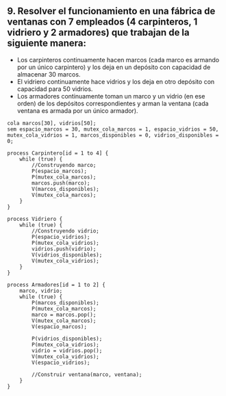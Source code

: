 ## 9. Resolver el funcionamiento en una fábrica de ventanas con 7 empleados (4 carpinteros, 1 vidriero y 2 armadores) que trabajan de la siguiente manera:
- Los carpinteros continuamente hacen marcos (cada marco es armando por un único carpintero) y los deja en un depósito con capacidad de almacenar 30 marcos.
- El vidriero continuamente hace vidrios y los deja en otro depósito con capacidad para 50 vidrios.
- Los armadores continuamente toman un marco y un vidrio (en ese orden) de los depósitos correspondientes y arman la ventana (cada ventana es armada por un único armador).
```
cola marcos[30], vidrios[50];
sem espacio_marcos = 30, mutex_cola_marcos = 1, espacio_vidrios = 50, mutex_cola_vidrios = 1, marcos_disponibles = 0, vidrios_disponibles = 0;

process Carpintero[id = 1 to 4] {
    while (true) {
        //Construyendo marco;
        P(espacio_marcos);
        P(mutex_cola_marcos);
        marcos.push(marco);
        V(marcos_disponibles);
        V(mutex_cola_marcos);
    }
}

process Vidriero {
    while (true) {
        //Construyendo vidrio;
        P(espacio_vidrios);
        P(mutex_cola_vidrios);
        vidrios.push(vidrio);
        V(vidrios_disponibles);
        V(mutex_cola_vidrios);
    }
}

process Armadores[id = 1 to 2] {
    marco, vidrio;
    while (true) {
        P(marcos_disponibles);
        P(mutex_cola_marcos);
        marco = marcos.pop();
        V(mutex_cola_marcos);
        V(espacio_marcos);

        P(vidrios_disponibles);
        P(mutex_cola_vidrios);
        vidrio = vidrios.pop();
        V(mutex_cola_vidrios);
        V(espacio_vidrios);

        //Construir ventana(marco, ventana);
    }
}   
``` 